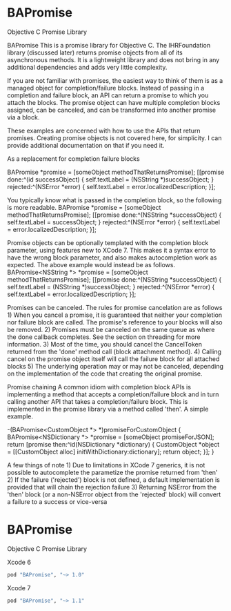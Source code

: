 # BAPromise
Objective C Promise Library

BAPromise This is a promise library for Objective C. The IHRFoundation library (discussed later) returns promise objects from all of its asynchronous methods. It is a lightweight library and does not bring in any additional dependencies and adds very little complexity.

If you are not familiar with promises, the easiest way to think of them is as a managed object for completion/failure blocks. Instead of passing in a completion and failure block, an API can return a promise to which you attach the blocks. The promise object can have multiple completion blocks assigned, can be canceled, and can be transformed into another promise via a block.

These examples are concerned with how to use the APIs that return promises. Creating promise objects is not covered here, for simplicity. I can provide additional documentation on that if you need it.

As a replacement for completion failure blocks

BAPromise *promise = [someObject methodThatReturnsPromise]; [[promise done:^(id successObject) { self.textLabel = (NSString *)successObject; } rejected:^(NSError *error) { self.textLabel = error.localizedDescription; }];

You typically know what is passed in the completion block, so the following is more readable. BAPromise *promise = [someObject methodThatReturnsPromise]; [[promise done:^(NSString *successObject) { self.textLabel = successObject; } rejected:^(NSError *error) { self.textLabel = error.localizedDescription; }];

Promise objects can be optionally templated with the completion block parameter, using features new to XCode 7. This makes it a syntax error to have the wrong block parameter, and also makes autocompletion work as expected. The above example would instead be as follows. BAPromise<NSString *> *promise = [someObject methodThatReturnsPromise]; [[promise done:^(NSString *successObject) { self.textLabel = (NSString *)successObject; } rejected:^(NSError *error) { self.textLabel = error.localizedDescription; }];

Promises can be canceled. The rules for promise cancelation are as follows 1) When you cancel a promise, it is guaranteed that neither your completion nor failure block are called. The promise's reference to your blocks will also be removed. 2) Promises must be canceled on the same queue as where the done callback completes. See the section on threading for more information. 3) Most of the time, you should cancel the CancelToken returned from the 'done' method call (block attachment method). 4) Calling cancel on the promise object itself will call the failure block for all attached blocks 5) The underlying operation may or may not be canceled, depending on the implementation of the code that creating the original promise.

Promise chaining A common idiom with completion block APIs is implementing a method that accepts a completion/failure block and in turn calling another API that takes a completion/failure block. This is implemented in the promise library via a method called 'then'. A simple example.

-(BAPromise<CustomObject *> *)promiseForCustomObject { BAPromise<NSDictionary *> *promise = [someObject promiseForJSON]; return [promise then:^id(NSDictionary *dictionary) { CustomObject *object = [[CustomObject alloc] initWithDictionary:dictionary]; return object; }]; }

A few things of note 1) Due to limitations in XCode 7 generics, it is not possible to autocomplete the parametize the promise returned from 'then' 2) If the failure ('rejected') block is not defined, a default implementation is provided that will chain the rejection failure 3) Returning NSError from the 'then' block (or a non-NSError object from the 'rejected' block) will convert a failure to a success or vice-versa

# BAPromise
Objective C Promise Library

Xcode 6
```ruby
pod "BAPromise", "~> 1.0"
```

Xcode 7
```ruby
pod "BAPromise", "~> 1.1"
```

